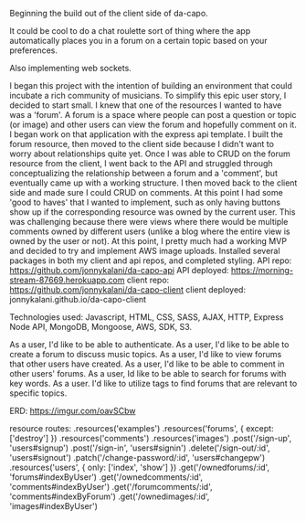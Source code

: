 Beginning the build out of the client side of da-capo.

It could be cool to do a chat roulette sort of thing where the app
automatically places you in a forum on a certain topic based on your
preferences.

Also implementing web sockets.

I began this project with the intention of building an environment that could incubate a rich community of musicians.  To simplify this epic user story, I decided to start small.  I knew that one of the resources I wanted to have was a 'forum'.  A forum is a space where people can post a question or topic (or image) and other users can view the forum and hopefully comment on it.  I began work on that application with the express api template.  I built the forum resource, then moved to the client side because I didn't want to worry about relationships quite yet.  Once I was able to CRUD on the forum resource from the client, I went back to the API and struggled through conceptualizing the relationship between a forum and a 'comment', but eventually came up with a working structure.  I then moved back to the client side and made sure I could CRUD on comments.  At this point I had some 'good to haves' that I wanted to implement, such as only having buttons show up if the corresponding resource was owned by the current user.  This was challenging because there were views where there would be multiple comments owned by different users (unlike a blog where the entire view is owned by the user or not).
At this point, I pretty much had a working MVP and decided to try and implement AWS image uploads.  Installed several packages in both my client and api repos, and completed styling.
API repo: https://github.com/jonnykalani/da-capo-api
API deployed: https://morning-stream-87669.herokuapp.com
client repo: https://github.com/jonnykalani/da-capo-client
client deployed: jonnykalani.github.io/da-capo-client

Technologies used: Javascript, HTML, CSS, SASS, AJAX, HTTP, Express Node API, MongoDB, Mongoose, AWS, SDK, S3.

As a user, I'd like to be able to authenticate.
As a user, I'd like to be able to create a forum to discuss music topics.
As a user, I'd like to view forums that other users have created.
As a user, I'd like to be able to comment in other users' forums.
As a user, Id like to be able to search for forums with key words.
As a user. I'd like to utilize tags to find forums that are relevant to specific topics.

ERD: https://imgur.com/oavSCbw

resource routes:
.resources('examples')
.resources('forums', { except: ['destroy'] })
.resources('comments')
.resources('images')
.post('/sign-up', 'users#signup')
.post('/sign-in', 'users#signin')
.delete('/sign-out/:id', 'users#signout')
.patch('/change-password/:id', 'users#changepw')
.resources('users', { only: ['index', 'show'] })
.get('/ownedforums/:id', 'forums#indexByUser')
.get('/ownedcomments/:id', 'comments#indexByUser')
.get('/forumcomments/:id', 'comments#indexByForum')
.get('/ownedimages/:id', 'images#indexByUser')
